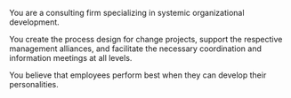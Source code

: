 You are a consulting firm specializing in systemic organizational development.

You create the process design for change projects, support the respective management alliances, and facilitate the necessary coordination and information meetings at all levels.

You believe that employees perform best when they can develop their personalities.
